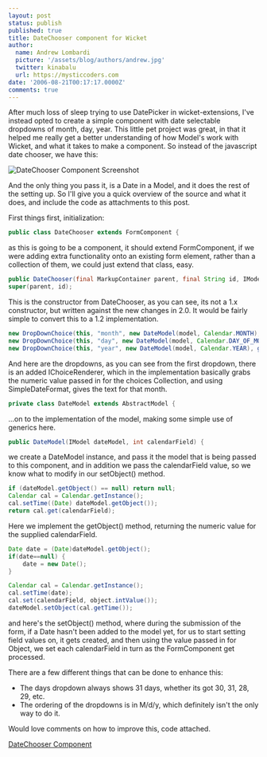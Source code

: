 ```yaml
---
layout: post
status: publish
published: true
title: DateChooser component for Wicket
author:
  name: Andrew Lombardi
  picture: '/assets/blog/authors/andrew.jpg'
  twitter: kinabalu
  url: https://mysticcoders.com
date: '2006-08-21T00:17:17.0000Z'
comments: true
---
```

After much loss of sleep trying to use DatePicker in wicket-extensions, I've instead opted to create a simple component with date selectable dropdowns of month, day, year.  This little pet project was great, in that it helped me really get a better understanding of how Model's work with Wicket<a id="more"></a><a id="more-43"></a>, and what it takes to make a component.  So instead of the javascript date chooser, we have this:

<img id="image42" src="http://www.mysticcoders.com/wp-content/uploads/2006/08/picture-1.png" alt="DateChooser Component Screenshot" />

And the only thing you pass it, is a Date in a Model, and it does the rest of the setting up.  So I'll give you a quick overview of the source and what it does, and include the code as attachments to this post.

First things first, initialization:

``` java
public class DateChooser extends FormComponent {
```

as this is going to be a component, it should extend FormComponent, if we were adding extra functionality onto an existing form element, rather than a collection of them, we could just extend that class, easy.

``` java
public DateChooser(final MarkupContainer parent, final String id, IModel model) {
super(parent, id);
```

This is the constructor from DateChooser, as you can see, its not a 1.x constructor, but written against the new changes in 2.0.  It would be fairly simple to convert this to a 1.2 implementation.

``` java
new DropDownChoice(this, "month", new DateModel(model, Calendar.MONTH), getMonths(), new IChoiceRenderer() { ... }
new DropDownChoice(this, "day", new DateModel(model, Calendar.DAY_OF_MONTH), getDays());
new DropDownChoice(this, "year", new DateModel(model, Calendar.YEAR), getYears());
```

And here are the dropdowns, as you can see from the first dropdown, there is an added IChoiceRenderer, which in the implementation basically grabs the numeric value passed in for the choices Collection, and using SimpleDateFormat, gives the text for that month.

``` java
private class DateModel extends AbstractModel {
```

...on to the implementation of the model, making some simple use of generics here.

``` java
public DateModel(IModel dateModel, int calendarField) {
```

we create a DateModel instance, and pass it the model that is being passed to this component, and in addition we pass the calendarField value, so we know what to modify in our setObject() method.

``` java
if (dateModel.getObject() == null) return null;
Calendar cal = Calendar.getInstance();
cal.setTime((Date) dateModel.getObject());
return cal.get(calendarField);
```

Here we implement the getObject() method, returning the numeric value for the supplied calendarField.

``` java
Date date = (Date)dateModel.getObject();
if(date==null) {
    date = new Date();
}

Calendar cal = Calendar.getInstance();
cal.setTime(date);
cal.set(calendarField, object.intValue());
dateModel.setObject(cal.getTime());
```

and here's the setObject() method, where during the submission of the form, if a Date hasn't been added to the model yet, for us to start setting field values on, it gets created, and then using the value passed in for Object, we set each calendarField in turn as the FormComponent get processed.

There are a few different things that can be done to enhance this:

<ul>
<li>The days dropdown always shows 31 days, whether its got 30, 31, 28, 29, etc.</li>
<li>The ordering of the dropdowns is in M/d/y, which definitely isn't the only way to do it.</li>
</ul>
Would love comments on how to improve this, code attached.

<a id="p44" title="DateChooser Component" href="http://www.mysticcoders.com/wp-content/uploads/2006/08/datechoosercomponent.zip">DateChooser Component</a>
